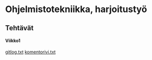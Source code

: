 # Ohjelmistotekniikka, harjoitustyö

## Tehtävät
#### Viikko1

[gitlog.txt](https://github.com/StunneS/ot-harjoitustyo/blob/master/laskarit/viikko1/gitlog.txt)
[komentorivi.txt](https://github.com/StunneS/ot-harjoitustyo/blob/master/laskarit/viikko1/komentorivi.txt)
